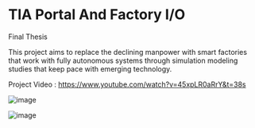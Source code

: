 # TIA Portal And Factory I/O
Final Thesis

This project aims to replace the declining manpower with smart factories that work with fully autonomous systems through simulation modeling studies that keep pace with emerging technology. 

Project Video : https://www.youtube.com/watch?v=45xpLR0aRrY&t=38s

![image](https://user-images.githubusercontent.com/111486965/185315794-d0be2c43-ac49-48cb-8f77-045047537b32.png)

![image](https://user-images.githubusercontent.com/111486965/185393940-f30617c8-7fbe-4608-9d9e-aa8bde521e7e.png)
